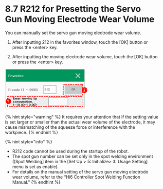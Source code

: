 # 8.7 R212 for Presetting the Servo Gun Moving Electrode Wear Volume

You can manually set the servo gun moving electrode wear volume.

1.	After inputting 212 in the favorites window, touch the \[OK\] button or press the &lt;enter&gt; key. 

2.	After inputting the moving electrode wear volume, touch the \[OK\] button or press the &lt;enter&gt; key.

![](../.gitbook/assets/image%20%28530%29.png)

{% hint style="warning" %}
It requires your attention that if the setting value is set larger or smaller than the actual wear volume of the electrode, it may cause mismatching of the squeeze force or interference with the workpiece.
{% endhint %}

{% hint style="info" %}
* R212 code cannot be used during the startup of the robot.
* The spot gun number can be set only in the spot welding environment \(\[Spot Welding\] item in the \[Set Up &gt; 5: Initialize&gt; 3: Usage Setting\] menu is set as enable\).
* For details on the manual setting of the servo gun moving electrode wear volume, refer to the “Hi6 Controller Spot Welding Function Manual.”
{% endhint %}

